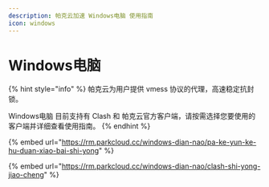 ```yaml
---
description: 帕克云加速 Windows电脑 使用指南
icon: windows
---
```


# Windows电脑

{% hint style="info" %}
帕克云为用户提供 vmess 协议的代理，高速稳定抗封锁。

Windows电脑 目前支持有 Clash 和 帕克云官方客户端，请按需选择您要使用的客户端并详细查看使用指南。
{% endhint %}



{% embed url="https://rm.parkcloud.cc/windows-dian-nao/pa-ke-yun-ke-hu-duan-xiao-bai-shi-yong" %}

{% embed url="https://rm.parkcloud.cc/windows-dian-nao/clash-shi-yong-jiao-cheng" %}
